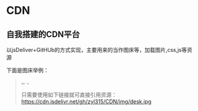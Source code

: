 # CDN
## 自我搭建的CDN平台

以jsDeliver+GitHUb的方式实现，主要用来的当作图床等，加载图片,css,js等资源

下面是图床举例：

> <img src="https://cdn.jsdelivr.net/gh/zyl315/CDN/img/desk.jpg" title="例子" style="zoom:25%;" />
>
> 
>
> <img src="https://cdn.jsdelivr.net/gh/zyl315/CDN/img/(0).jpg.webp" style="zoom: 25%;" />
>
> 只需要使用如下链接就可直接引用资源：https://cdn.jsdelivr.net/gh/zyl315/CDN/img/desk.jpg
>
